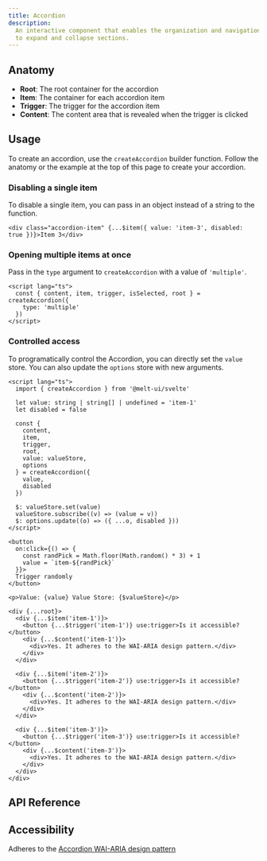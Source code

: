 ```yaml
---
title: Accordion
description:
  An interactive component that enables the organization and navigation of content by allowing users
  to expand and collapse sections.
---
```


<script>
    import { APITable, KbdTable } from '$docs/components'
    export let data
</script>

## Anatomy

- **Root**: The root container for the accordion
- **Item**: The container for each accordion item
- **Trigger**: The trigger for the accordion item
- **Content**: The content area that is revealed when the trigger is clicked

## Usage

To create an accordion, use the `createAccordion` builder function. Follow the anatomy or the
example at the top of this page to create your accordion.

### Disabling a single item

To disable a single item, you can pass in an object instead of a string to the function.

```svelte /{ value: 'item-3', disabled: true }/#hi
<div class="accordion-item" {...$item({ value: 'item-3', disabled: true })}>Item 3</div>
```

### Opening multiple items at once

Pass in the `type` argument to `createAccordion` with a value of `'multiple'`.

```svelte {3}
<script lang="ts">
  const { content, item, trigger, isSelected, root } = createAccordion({
    type: 'multiple'
  })
</script>
```

### Controlled access

To programatically control the Accordion, you can directly set the `value` store. You can also
update the `options` store with new arguments.

```svelte
<script lang="ts">
  import { createAccordion } from '@melt-ui/svelte'

  let value: string | string[] | undefined = 'item-1'
  let disabled = false

  const {
    content,
    item,
    trigger,
    root,
    value: valueStore,
    options
  } = createAccordion({
    value,
    disabled
  })

  $: valueStore.set(value)
  valueStore.subscribe((v) => (value = v))
  $: options.update((o) => ({ ...o, disabled }))
</script>

<button
  on:click={() => {
    const randPick = Math.floor(Math.random() * 3) + 1
    value = `item-${randPick}`
  }}>
  Trigger randomly
</button>

<p>Value: {value} Value Store: {$valueStore}</p>

<div {...root}>
  <div {...$item('item-1')}>
    <button {...$trigger('item-1')} use:trigger>Is it accessible?</button>
    <div {...$content('item-1')}>
      <div>Yes. It adheres to the WAI-ARIA design pattern.</div>
    </div>
  </div>

  <div {...$item('item-2')}>
    <button {...$trigger('item-2')} use:trigger>Is it accessible?</button>
    <div {...$content('item-2')}>
      <div>Yes. It adheres to the WAI-ARIA design pattern.</div>
    </div>
  </div>

  <div {...$item('item-3')}>
    <button {...$trigger('item-3')} use:trigger>Is it accessible?</button>
    <div {...$content('item-3')}>
      <div>Yes. It adheres to the WAI-ARIA design pattern.</div>
    </div>
  </div>
</div>
```

## API Reference

<APITable data={data.builder} />
<APITable data={data.root} />
<APITable data={data.item} />
<APITable data={data.trigger} />
<APITable data={data.content} />

## Accessibility

Adheres to the
[Accordion WAI-ARIA design pattern](https://www.w3.org/WAI/ARIA/apg/patterns/accordion/)

<KbdTable data={data.keyboard} />
